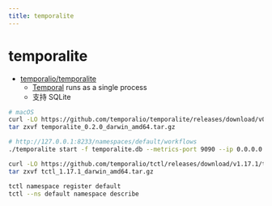 ```yaml
---
title: temporalite
---
```


# temporalite

- [temporalio/temporalite](https://github.com/temporalio/temporalite)
  - [Temporal](./temporal.md) runs as a single process
  - 支持 SQLite

```bash
# macOS
curl -LO https://github.com/temporalio/temporalite/releases/download/v0.2.0/temporalite_0.2.0_darwin_amd64.tar.gz
tar zxvf temporalite_0.2.0_darwin_amd64.tar.gz

# http://127.0.0.1:8233/namespaces/default/workflows
./temporalite start -f temporalite.db --metrics-port 9090 --ip 0.0.0.0 --port 7233 --ui-port 8233 --sqlite-pragma journal_mode=WAL,synchronous=NORMAL

curl -LO https://github.com/temporalio/tctl/releases/download/v1.17.1/tctl_1.17.1_darwin_amd64.tar.gz
tar zxvf tctl_1.17.1_darwin_amd64.tar.gz

tctl namespace register default
tctl --ns default namespace describe
```
